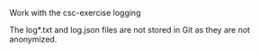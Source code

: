 Work with the csc-exercise logging

The log*.txt and log.json files are not stored in Git as they are not anonymized.

